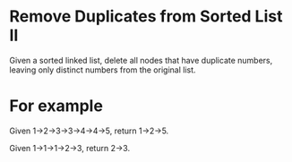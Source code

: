# Remove Duplicates from Sorted List II 
Given a sorted linked list, delete all nodes that have duplicate numbers,
leaving only distinct numbers from the original list.

# For example
Given 1->2->3->3->4->4->5, return 1->2->5.

Given 1->1->1->2->3, return 2->3.
